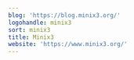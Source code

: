 ```yaml
---
blog: 'https://blog.minix3.org/'
logohandle: minix3
sort: minix3
title: Minix3
website: 'https://www.minix3.org/'
---
```

